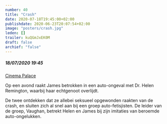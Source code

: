 ```yaml
---
number: 40
title: "Crash"
date: 2020-07-18T19:45:00+02:00
publishdate: 2020-06-23T20:07:54+02:00
image: "posters/crash.jpg"
leden: []
trailer: kuQGmJxEK0M
draft: false 
archief: "false"
---
```


##### 18/07/2020 19:45

[Cinema Palace](https://cinema-palace.be/fr/film/grand-entretien-avec-david-cronenberg-crash)

Op een avond raakt James betrokken in een auto-ongeval met Dr. Helen Remington,
waarbij haar echtgenoot overlijdt.
<!--more-->
De twee ontdekken dat ze allebei seksueel opgewonden raakten van de crash, en
sluiten zich al snel aan bij een groep auto-fetisjisten. De leider van de groep,
Vaughan, betrekt Helen en James bij zijn imitaties van beroemde auto-ongelukken.

